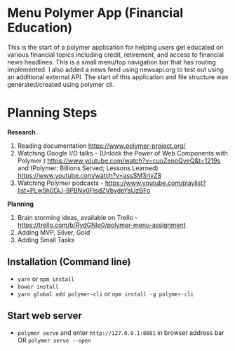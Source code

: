 # Menu Polymer App (Financial Education)

This is the start of a polymer application for helping users get educated on various financial topics including credit, retirement, and access to financial news headlines. This is a small menu/top navigation bar that has routing implemented. I also added a news feed using newsapi.org to test out using an additional external API. The start of this application and file structure was generated/created using polymer cli.

# Planning Steps

**Research**
1. Reading documentation https://www.polymer-project.org/
2. Watching Google I/O talks - (Unlock the Power of Web Components with Polymer ) https://www.youtube.com/watch?v=cuoZenpQveQ&t=1219s and (Polymer: Billions Served; Lessons Learned) https://www.youtube.com/watch?v=assSM3rlvZ8
3. Watching Polymer podcasts - https://www.youtube.com/playlist?list=PLw5h0DiJ-9PBNv0FIsdZVbydeYslJzBFo

**Planning**
1. Brain storming ideas, available on Trello - https://trello.com/b/RydGNlo0/polymer-menu-assignment
2. Adding MVP, Silver, Gold
3. Adding Small Tasks

## Installation (Command line)
* `yarn` or `npm install`
* `bower install`
* `yarn global add polymer-cli` or `npm install -g polymer-cli`

## Start web server
* `polymer serve` and enter `http://127.0.0.1:8081` in browser address bar OR `polymer serve --open`
